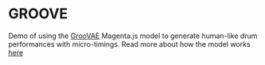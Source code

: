 GROOVE
=================
Demo of using the [GrooVAE](https://magenta.tensorflow.org/groovae) Magenta.js model to generate human-like drum 
performances with micro-timings. Read more about how the model works [here](https://magenta.tensorflow.org/groovae)